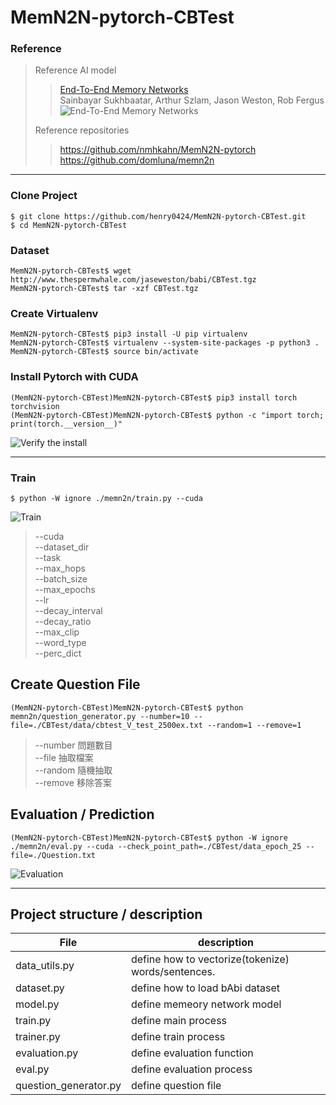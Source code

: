 # MemN2N-pytorch-CBTest

### Reference
> Reference AI model
>> [End-To-End Memory Networks](https://arxiv.org/abs/1503.08895)  
>> Sainbayar Sukhbaatar, Arthur Szlam, Jason Weston, Rob Fergus  
>> ![End-To-End Memory Networks](https://i.imgur.com/YBBcbNy.png)
> 
> Reference repositories
>> https://github.com/nmhkahn/MemN2N-pytorch  
>> https://github.com/domluna/memn2n


---

### Clone Project
```
$ git clone https://github.com/henry0424/MemN2N-pytorch-CBTest.git
$ cd MemN2N-pytorch-CBTest
```

### Dataset
```
MemN2N-pytorch-CBTest$ wget http://www.thespermwhale.com/jaseweston/babi/CBTest.tgz
MemN2N-pytorch-CBTest$ tar -xzf CBTest.tgz
```

### Create Virtualenv
```
MemN2N-pytorch-CBTest$ pip3 install -U pip virtualenv
MemN2N-pytorch-CBTest$ virtualenv --system-site-packages -p python3 .
MemN2N-pytorch-CBTest$ source bin/activate
```

### Install Pytorch with CUDA
```
(MemN2N-pytorch-CBTest)MemN2N-pytorch-CBTest$ pip3 install torch torchvision
(MemN2N-pytorch-CBTest)MemN2N-pytorch-CBTest$ python -c "import torch; print(torch.__version__)"
```
![Verify the install](https://i.imgur.com/RR4lhhI.png)



---


### Train
```
$ python -W ignore ./memn2n/train.py --cuda
```
![Train](https://i.imgur.com/li1f6px.png)
> --cuda  
--dataset_dir  
--task  
--max_hops  
--batch_size  
--max_epochs  
--lr  
--decay_interval  
--decay_ratio  
--max_clip  
--word_type  
--perc_dict  



## Create Question File
```
(MemN2N-pytorch-CBTest)MemN2N-pytorch-CBTest$ python memn2n/question_generator.py --number=10 --file=./CBTest/data/cbtest_V_test_2500ex.txt --random=1 --remove=1
```
>--number 問題數目  
>--file 抽取檔案  
>--random 隨機抽取  
>--remove 移除答案  

## Evaluation / Prediction
```
(MemN2N-pytorch-CBTest)MemN2N-pytorch-CBTest$ python -W ignore ./memn2n/eval.py --cuda --check_point_path=./CBTest/data_epoch_25 --file=./Question.txt
```
![Evaluation](https://i.imgur.com/ocWDsNf.png)


---

## Project structure / description

| File          | description                                        |
| ------------- | -------------------------------------------------- |
| data_utils.py | define how to vectorize(tokenize) words/sentences. |
| dataset.py    | define how to load bAbi dataset                    |
| model.py      | define memeory network model                       |
| train.py      | define main process                                |
| trainer.py    | define train process                               |
| evaluation.py | define evaluation function                         |
| eval.py       | define evaluation process                          |
| question_generator.py | define question file                       |
